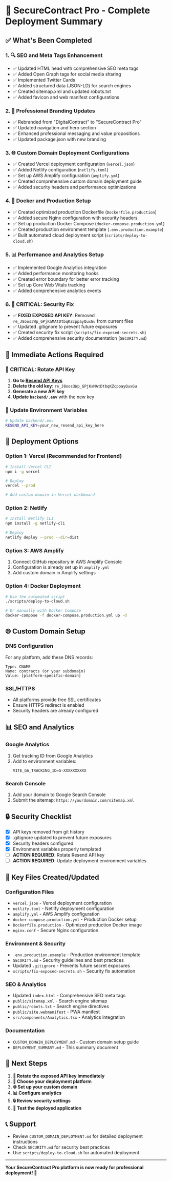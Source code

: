# 🚀 SecureContract Pro - Complete Deployment Summary

## ✅ What's Been Completed

### 1. 🔍 SEO and Meta Tags Enhancement
- ✅ Updated HTML head with comprehensive SEO meta tags
- ✅ Added Open Graph tags for social media sharing
- ✅ Implemented Twitter Cards
- ✅ Added structured data (JSON-LD) for search engines
- ✅ Created sitemap.xml and updated robots.txt
- ✅ Added favicon and web manifest configurations

### 2. 🎨 Professional Branding Updates
- ✅ Rebranded from "DigitalContract" to "SecureContract Pro"
- ✅ Updated navigation and hero section
- ✅ Enhanced professional messaging and value propositions
- ✅ Updated package.json with new branding

### 3. 🌐 Custom Domain Deployment Configurations
- ✅ Created Vercel deployment configuration (`vercel.json`)
- ✅ Added Netlify configuration (`netlify.toml`)
- ✅ Set up AWS Amplify configuration (`amplify.yml`)
- ✅ Created comprehensive custom domain deployment guide
- ✅ Added security headers and performance optimizations

### 4. 🐳 Docker and Production Setup
- ✅ Created optimized production Dockerfile (`Dockerfile.production`)
- ✅ Added secure Nginx configuration with security headers
- ✅ Set up production Docker Compose (`docker-compose.production.yml`)
- ✅ Created production environment template (`.env.production.example`)
- ✅ Built automated cloud deployment script (`scripts/deploy-to-cloud.sh`)

### 5. 📊 Performance and Analytics Setup
- ✅ Implemented Google Analytics integration
- ✅ Added performance monitoring hooks
- ✅ Created error boundary for better error tracking
- ✅ Set up Core Web Vitals tracking
- ✅ Added comprehensive analytics events

### 6. 🚨 CRITICAL: Security Fix
- ✅ **FIXED EXPOSED API KEY**: Removed `re_J8oos3Wp_GPjKaMAtDtbqKZcppayQuxGu` from current files
- ✅ Updated .gitignore to prevent future exposures
- ✅ Created security fix script (`scripts/fix-exposed-secrets.sh`)
- ✅ Added comprehensive security documentation (`SECURITY.md`)

## 🔧 Immediate Actions Required

### 🚨 CRITICAL: Rotate API Key
1. **Go to [Resend API Keys](https://resend.com/api-keys)**
2. **Delete the old key**: `re_J8oos3Wp_GPjKaMAtDtbqKZcppayQuxGu`
3. **Generate a new API key**
4. **Update `backend/.env`** with the new key

### 📝 Update Environment Variables
```bash
# Update backend/.env
RESEND_API_KEY=your_new_resend_api_key_here
```

## 🚀 Deployment Options

### Option 1: Vercel (Recommended for Frontend)
```bash
# Install Vercel CLI
npm i -g vercel

# Deploy
vercel --prod

# Add custom domain in Vercel dashboard
```

### Option 2: Netlify
```bash
# Install Netlify CLI
npm install -g netlify-cli

# Deploy
netlify deploy --prod --dir=dist
```

### Option 3: AWS Amplify
1. Connect GitHub repository in AWS Amplify Console
2. Configuration is already set up in `amplify.yml`
3. Add custom domain in Amplify settings

### Option 4: Docker Deployment
```bash
# Use the automated script
./scripts/deploy-to-cloud.sh

# Or manually with Docker Compose
docker-compose -f docker-compose.production.yml up -d
```

## 🌐 Custom Domain Setup

### DNS Configuration
For any platform, add these DNS records:
```
Type: CNAME
Name: contracts (or your subdomain)
Value: [platform-specific-domain]
```

### SSL/HTTPS
- All platforms provide free SSL certificates
- Ensure HTTPS redirect is enabled
- Security headers are already configured

## 📊 SEO and Analytics

### Google Analytics
1. Get tracking ID from Google Analytics
2. Add to environment variables:
   ```
   VITE_GA_TRACKING_ID=G-XXXXXXXXXX
   ```

### Search Console
1. Add your domain to Google Search Console
2. Submit the sitemap: `https://yourdomain.com/sitemap.xml`

## 🔒 Security Checklist

- [x] API keys removed from git history
- [x] .gitignore updated to prevent future exposures
- [x] Security headers configured
- [x] Environment variables properly templated
- [ ] **ACTION REQUIRED**: Rotate Resend API key
- [ ] **ACTION REQUIRED**: Update deployment environment variables

## 📁 Key Files Created/Updated

### Configuration Files
- `vercel.json` - Vercel deployment configuration
- `netlify.toml` - Netlify deployment configuration
- `amplify.yml` - AWS Amplify configuration
- `docker-compose.production.yml` - Production Docker setup
- `Dockerfile.production` - Optimized production Docker image
- `nginx.conf` - Secure Nginx configuration

### Environment & Security
- `.env.production.example` - Production environment template
- `SECURITY.md` - Security guidelines and best practices
- Updated `.gitignore` - Prevents future secret exposures
- `scripts/fix-exposed-secrets.sh` - Security fix automation

### SEO & Analytics
- Updated `index.html` - Comprehensive SEO meta tags
- `public/sitemap.xml` - Search engine sitemap
- `public/robots.txt` - Search engine directives
- `public/site.webmanifest` - PWA manifest
- `src/components/Analytics.tsx` - Analytics integration

### Documentation
- `CUSTOM_DOMAIN_DEPLOYMENT.md` - Custom domain setup guide
- `DEPLOYMENT_SUMMARY.md` - This summary document

## 🎯 Next Steps

1. **🔑 Rotate the exposed API key immediately**
2. **🚀 Choose your deployment platform**
3. **🌐 Set up your custom domain**
4. **📊 Configure analytics**
5. **🔒 Review security settings**
6. **🧪 Test the deployed application**

## 📞 Support

- Review `CUSTOM_DOMAIN_DEPLOYMENT.md` for detailed deployment instructions
- Check `SECURITY.md` for security best practices
- Use `scripts/deploy-to-cloud.sh` for automated deployment

---

**Your SecureContract Pro platform is now ready for professional deployment! 🎉**
